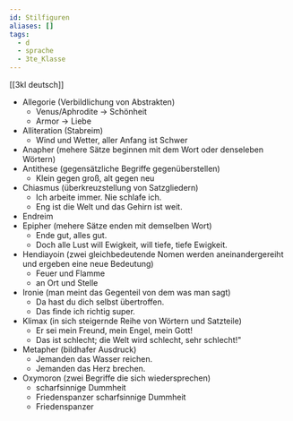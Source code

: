 ```yaml
---
id: Stilfiguren
aliases: []
tags:
  - d
  - sprache
  - 3te_Klasse
---
```

[[3kl deutsch]]
- Allegorie (Verbildlichung von Abstrakten)
	- Venus/Aphrodite → Schönheit
	- Armor → Liebe 
- Alliteration (Stabreim)
	- Wind und Wetter, aller Anfang ist Schwer
- Anapher (mehere Sätze beginnen mit dem Wort oder denseleben Wörtern)
- Antithese (gegensätzliche Begriffe gegenüberstellen)
	- Klein gegen groß, alt gegen neu
- Chiasmus (überkreuzstellung von Satzgliedern)
	- Ich arbeite immer. Nie schlafe ich.
	- Eng ist die Welt und das Gehirn ist weit.
- Endreim
- Epipher (mehere Sätze enden mit demselben Wort)
	- Ende gut, alles gut.
	- Doch alle Lust will Ewigkeit, will tiefe, tiefe Ewigkeit.
- Hendiayoin (zwei gleichbedeutende Nomen werden aneinandergereiht und ergeben eine neue Bedeutung)
	- Feuer und Flamme
	- an Ort und Stelle 
- Ironie (man meint das Gegenteil von dem was man sagt)
	- Da hast du dich selbst übertroffen.
	- Das finde ich richtig super. 
- Klimax (in sich steigernde Reihe von Wörtern und Satzteile)
	- Er sei mein Freund, mein Engel, mein Gott!
	- Das ist schlecht; die Welt wird schlecht, sehr schlecht!"
- Metapher (bildhafer Ausdruck)
	- Jemanden das Wasser reichen.
	- Jemanden das Herz brechen.
- Oxymoron (zwei Begriffe die sich wiedersprechen)
	 - scharfsinnige Dummheit
	 - Friedenspanzer scharfsinnige Dummheit
	 - Friedenspanzer
